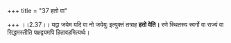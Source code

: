 +++
title = "37 हतो वा"

+++
।।2.37।। यद्वा जयेम यदि वा नो जयेयुः इत्युक्तं तत्राह **हतो वेति।** रणे
स्थितस्य स्वर्गो वा राज्यं वा सिद्धमस्तीति पक्षद्वयमपि
हितावहमित्यर्थः।  
